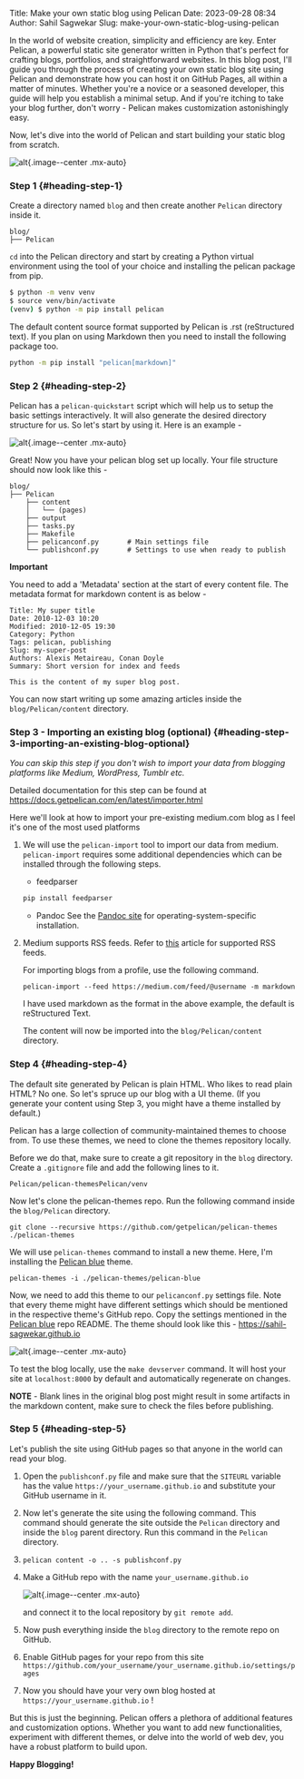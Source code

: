 Title: Make your own static blog using Pelican
Date: 2023-09-28 08:34
Author: Sahil Sagwekar
Slug: make-your-own-static-blog-using-pelican

In the world of website creation, simplicity and efficiency are key. Enter Pelican, a powerful static site generator written in Python that's perfect for crafting blogs, portfolios, and straightforward websites. In this blog post, I'll guide you through the process of creating your own static blog site using Pelican and demonstrate how you can host it on GitHub Pages, all within a matter of minutes. Whether you're a novice or a seasoned developer, this guide will help you establish a minimal setup. And if you're itching to take your blog further, don't worry - Pelican makes customization astonishingly easy.

Now, let's dive into the world of Pelican and start building your static blog from scratch.

![alt](https://cdn.hashnode.com/res/hashnode/image/upload/v1695826784018/231ae782-8abb-4738-a61a-c8abc648a0e1.png){.image--center .mx-auto}

### Step 1 {#heading-step-1}

Create a directory named `blog` and then create another `Pelican` directory inside it.
```text
blog/
├── Pelican
```
`cd` into the Pelican directory and start by creating a Python virtual environment using the tool of your choice and installing the pelican package from pip.
```bash
$ python -m venv venv
$ source venv/bin/activate
(venv) $ python -m pip install pelican
```
The default content source format supported by Pelican is .rst (reStructured text). If you plan on using Markdown then you need to install the following package too.
```bash
python -m pip install "pelican[markdown]"
```
### Step 2 {#heading-step-2}

Pelican has a `pelican-quickstart` script which will help us to setup the basic settings interactively. It will also generate the desired directory structure for us. So let's start by using it. Here is an example -

![alt](https://cdn.hashnode.com/res/hashnode/image/upload/v1695826741531/c44349a2-3f8b-4561-85dd-65cc62c47399.png){.image--center .mx-auto}

Great! Now you have your pelican blog set up locally. Your file structure should now look like this -
```text
blog/
├── Pelican
    ├── content
    │   └── (pages)
    ├── output
    ├── tasks.py
    ├── Makefile
    ├── pelicanconf.py       # Main settings file
    └── publishconf.py       # Settings to use when ready to publish
```
**Important**

You need to add a 'Metadata' section at the start of every content file. The metadata format for markdown content is as below -
```text
Title: My super title
Date: 2010-12-03 10:20
Modified: 2010-12-05 19:30
Category: Python
Tags: pelican, publishing
Slug: my-super-post
Authors: Alexis Metaireau, Conan Doyle
Summary: Short version for index and feeds

This is the content of my super blog post.
```
You can now start writing up some amazing articles inside the `blog/Pelican/content` directory.

### Step 3 - Importing an existing blog (optional) {#heading-step-3-importing-an-existing-blog-optional}

*You can skip this step if you don't wish to import your data from blogging platforms like Medium, WordPress, Tumblr etc.*

Detailed documentation for this step can be found at <https://docs.getpelican.com/en/latest/importer.html>

Here we'll look at how to import your pre-existing medium.com blog as I feel it's one of the most used platforms

1.  We will use the `pelican-import` tool to import our data from medium. `pelican-import` requires some additional dependencies which can be installed through the following steps.

    - feedparser
	```bash
	pip install feedparser
	```

	-   Pandoc
	See the [Pandoc site](https://pandoc.org/installing.html) for operating-system-specific installation.

2.  Medium supports RSS feeds. Refer to [this](https://help.medium.com/hc/en-us/articles/214874118-Using-RSS-feeds-of-profiles-publications-and-topics) article for supported RSS feeds.

    For importing blogs from a profile, use the following command.

	```
	pelican-import --feed https://medium.com/feed/@username -m markdown
	```

    I have used markdown as the format in the above example, the default is reStructured Text.

    The content will now be imported into the `blog/Pelican/content` directory.

### Step 4 {#heading-step-4}

The default site generated by Pelican is plain HTML. Who likes to read plain HTML? No one. So let's spruce up our blog with a UI theme. (If you generate your content using Step 3, you might have a theme installed by default.)

Pelican has a large collection of community-maintained themes to choose from. To use these themes, we need to clone the themes repository locally.

Before we do that, make sure to create a git repository in the `blog` directory. Create a `.gitignore` file and add the following lines to it.

    Pelican/pelican-themesPelican/venv

Now let's clone the pelican-themes repo. Run the following command inside the `blog/Pelican` directory.

    git clone --recursive https://github.com/getpelican/pelican-themes ./pelican-themes

We will use `pelican-themes` command to install a new theme. Here, I'm installing the [Pelican blue](https://github.com/Parbhat/pelican-blue) theme.

    pelican-themes -i ./pelican-themes/pelican-blue

Now, we need to add this theme to our `pelicanconf.py` settings file. Note that every theme might have different settings which should be mentioned in the respective theme's GitHub repo. Copy the settings mentioned in the [Pelican blue](https://github.com/Parbhat/pelican-blue) repo README. The theme should look like this - <https://sahil-sagwekar.github.io>

![alt](https://cdn.hashnode.com/res/hashnode/image/upload/v1695886054892/9b910376-ea80-48ca-8dd0-fe1e72821e53.png){.image--center .mx-auto}

To test the blog locally, use the `make devserver` command. It will host your site at `localhost:8000` by default and automatically regenerate on changes.

**NOTE** - Blank lines in the original blog post might result in some artifacts in the markdown content, make sure to check the files before publishing.

### Step 5 {#heading-step-5}

Let's publish the site using GitHub pages so that anyone in the world can read your blog.

1.  Open the `publishconf.py` file and make sure that the `SITEURL` variable has the value `https://your_username.github.io` and substitute your GitHub username in it.

2.  Now let's generate the site using the following command. This command should generate the site outside the `Pelican` directory and inside the `blog` parent directory. Run this command in the `Pelican` directory.

3.     pelican content -o .. -s publishconf.py

4.  Make a GitHub repo with the name `your_username.github.io`

    ![alt](https://cdn.hashnode.com/res/hashnode/image/upload/v1695886229161/db5f4e27-c3d5-4bfd-a15d-989c918d8f97.png){.image--center .mx-auto}

    and connect it to the local repository by `git remote add`.

5.  Now push everything inside the `blog` directory to the remote repo on GitHub.

6.  Enable GitHub pages for your repo from this site `https://github.com/your_username/your_username.github.io/settings/pages`

7.  Now you should have your very own blog hosted at `https://your_username.github.io` !

But this is just the beginning. Pelican offers a plethora of additional features and customization options. Whether you want to add new functionalities, experiment with different themes, or delve into the world of web dev, you have a robust platform to build upon.

**Happy Blogging!**

